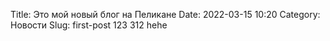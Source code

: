 Title: Это мой новый блог на Пеликане
Date: 2022-03-15 10:20
Category: Новости
Slug: first-post
123
312
hehe
